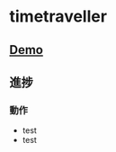 # timetraveller

## <a href="https://taroosg.github.io/timetraveller/" target="_blank">Demo</a>

## 進捗
### 動作
- test
- test

